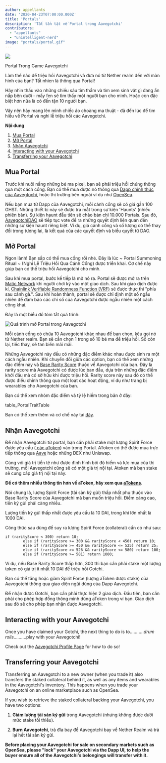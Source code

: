 ```yaml
---
author: appellants
date: '2020-04-23T07:00:00.000Z'
title: 'Portals'
description: 'Tất tần tật về Portal trong Aavegotchi'
contributors:
  - "appellants"
  - "unintelligent-nerd"
image: "portals/portal.gif"
---
```


<div class="headerImageContainer">
<img class="headerImage" src="/portals/portal.gif">
<p class="headerImageText">Portal Trong Game Aavegotchi</p>
</div>

Làm thế nào để triệu hồi Aavegotchi và đưa nó từ Nether realm đến với màn hình của bạn? Tất nhien là thông qua Portal!

Hãy nhìn thấu vào những chiều sâu tím thẩm và tìm xem sinh vật gì đang ẩn nấp bên dưới - mấy fen sẽ tìm thấy một người bạn cho mình. Hoặc còn đặc biệt hơn nữa là có đến tận 10 người bạn.

Vậy nên hãy mang lên mình chiếc áo choàng ma thuật - đã đến lúc để tìm hiểu về Portal và nghi lễ triệu hồi các Aavegotchi. 

<div class="contentsBox">

**Nội dung**

<ol>
<li><a href=#buying-a-portal>Mua Portal</a></li>
<li><a href=#opening-your-portal>Mở Portal</a></li>
<li><a href=#claiming-an-aavegotchi>Nhận Aavegotchi</a></li>
<li><a href=#interacting-with-your-aavegotchi>Interacting with your Aavegotchi</a></li>
<li><a href=#transferring-your-aavegotchi>Transferring your Aavegotchi</a></li>
</ol>

</div>

## Mua Portal

Trước khi nuôi nấng những bé ma pixel, bạn sẽ phải triệu hồi chúng thông qua một cách cổng. Bạn có thể mua được nó thông qua [Dapp chính thức của Aavegtochi](https://aavegotchi.com/buy-portal), hoặc thị trường bên ngoài ví dụ như [OpenSea](https://opensea.io/).

Nếu bạn mua từ Dapp của Aavegotchi, mỗi cánh cổng sẽ có giá gần 100 GHST. Những thiết bị này sẽ được tra mắt trong sự kiện 'Haunts' (nhiều phiên bản). Sự kiện haunt đầu tiên sẽ chào bán chỉ 10.000 Portals. Sau đó, [AavegotchiDAO](/dao) sẽ tiếp tục vote để ra những quyết định liên quan đến những sự kiện haunt riêng biệt. Ví dụ, giá cánh cổng và số lượng có thể thay đổi trong tương lai, là kết quả của các quyết định và biểu quyết từ DAO.


## Mở Portal

Ngon lành! Bạn sắp có thể mua cổng rồi nhé. Đây là lúc ~ Portal Summoning Ritual ~ (Nghi Lễ Triệu Hồi Qua Cánh Cổng) được triển khai. Cơ chế này giúp bạn có thể triệu hồi Aavegotchi cho mình.

Sau khi mua portal, bước kế tiếp là mở nó ra. Portal sẽ được mở ra trên [Matic Network](/glossary#polygon) khi người chơi ký vào một giao dịch. Sau khi giao dịch được kí, [Chainlink Verifiable Randomness Function (VRF)](/glossary#chainlink-vrf) sẽ được thực thi "phía sau cánh gà.". Sau khi hoàn thành, portal sẽ được chỉ định một số ngẫu nhiên để đảm bảo các chỉ số của Aavegotchi được ngẫu nhiên một cách công khai.

Đây là một biểu đồ tóm tắt quá trình:

<img class = "bodyImage" src = "/portals/opening-an-aavegotchi-portal.png" alt = "Quá trình mở Portal trong Aavegotchi" />

Mỗi cánh cổng có chứa 10 Aavegotchi khác nhau để bạn chọn, kêu gọi nó từ Nether realm. Bạn sẽ cần chọn 1 trong số 10 bé ma để triệu hồi. Số còn lại, tiếc thay, sẽ tan biến mãi mãi.

Những Aavegotchi này đều có những đặc điểm khác nhau được sinh ra một cách ngẫu nhiên. Khi chuyển đổi giữa các option, bạn có thể xem những đặc điểm này và [Base Rarity Score](/rarity-farming#base-rarity-score) thuộc về Aavegotchi của bạn. Đây là rarity score mà Aavegotchi có được lúc ban đầu, dựa trên những đặc điểm khởi đầu mà có sỡ hữu khi được triệu hồi. Rarity score này sau đó có thể được điều chỉnh thông qua một loạt các hoạt động, ví dụ như trang bị wearables cho Aavegotchi của bạn.

Bạn có thể xem nhóm đặc điểm và tỷ lệ hiếm trong bản ở đây:

table_PortalTraitTable


Bạn có thể xem thêm và cơ chế này tại [đây](/rarity-farming).


## Nhận Aavegotchi

Để nhận Aavegotchi từ portal, bạn cần phải stake một lượng Spirit Force được yêu cầu ([ các aToken](/atokens)) vào trong Portal. AToken có thể được mua trực tiếp thông qua [Aave](https://aave.com/) hoặc những DEX như Uniswap.

Cùng với giá trị tiền tệ như được định hình bởi độ hiếm và lực mua của thị trường, mỗi Aavegotchi cũng sẽ có một giá trị nội tại. Atoken mà bạn stake sẽ cung cấp giá trị nội tại này.

**Để có thêm nhiều thông tin hơn về aToken, hãy xem qua [aTokens](/atokens).**

Nói chung là, lượng Spirit Force (tài sản ký gửi) thấp nhất phụ thuộc vào Base Rarity Score của Aavegotchi mà bạn muốn triệu hồi. Điểm càng cao, tiền ký gửi phải càng nhiều.

Lượng tiền ký gửi thấp nhất được yêu cầu là 10 DAI, trong khi lớn nhất là 1000 DAI.

Công thức sau dùng để suy ra lượng Spirit Force (collateral) cần có như sau:

```
if (rarityScore < 300) return 10;
        else if (rarityScore >= 300 && rarityScore < 450) return 10;
        else if (rarityScore >= 450 && rarityScore <= 525) return 25;
        else if (rarityScore >= 526 && rarityScore <= 580) return 100;
        else if (rarityScore >= 581) return 1000;
```

Ví dụ, nếu Base Rarity Score thấp hơn, 300 thì bạn cần phải stake một lượng token có giá trị ít nhất 10 DAI để triệu hồi Gotchi.

Bạn có thể tăng hoặc giảm Spirit Force (lượng aToken được stake) của Aavegotchi thông qua giao diện ngừi dùng của Dapp Aavegotchi.

Để nhận được Gotchi, bạn cần phải thực hiện 2 giao dịch. Đầu tiên, bạn cần phải cho phép hợp đồng thông minh dùng aToken trong ví bạn. Giao dịch sau đó sẽ cho phép bạn nhận được Aavegotchi.

## Interacting with your Aavegotchi

Once you have claimed your Gotchi, the next thing to do is to...........*drum rolls*..........play with your Aavegotchi!

Check out the [Aavegotchi Profile Page](/aavegotchi-profile) for how to do so!

## Transferring your Aavegotchi

Transferring an Aavegotchi to a new owner (when you trade it) also transfers the staked collateral behind it, as well as any items and wearables in the Aavegotchi's inventory. This happens when you trade your Aavegotchi on an online marketplace such as OpenSea.

If you wish to retrieve the staked collateral backing your Aavegotchi, you have two options:

1. **Giảm lượng tài sản ký gửi** trong Aavegotchi (nhưng không được dưới mức stake tối thiểu).

2. **Burn Aavegotchi**, trả đĩa bay để Aavegotchi bay về Nether Realm và trả lại hết tài sản ký gửi.

**Before placing your Aavegotchi for sale on secondary markets such as OpenSea, please "lock" your Aavegotchi via the Dapp UI, to help the buyer ensure all of the Aavegotchi's belongings will transfer with it.**





